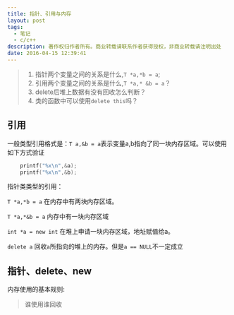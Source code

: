 ```yaml
---
title: 指针、引用与内存
layout: post
tags:
  - 笔记
  - c/c++
description: 著作权归作者所有。商业转载请联系作者获得授权，非商业转载请注明出处
date: 2016-04-15 12:39:41
---
```


> 1. 指针两个变量之间的关系是什么,`T *a,*b = a`;
> 1. 引用两个变量之间的关系是什么,`T *a,* &b = a`？
> 3. delete后堆上数据有没有回收怎么判断？
> 4. 类的函数中可以使用`delete this`吗？
> 


## 引用
一般类型引用格式是：`T a,&b = a`表示变量a,b指向了同一块内存区域。可以使用如下方式验证
```C
    printf("%x\n",&a);
    printf("%x\n",&b);
```


指针类类型的引用：

`T *a,*b = a` 在内存中有两块内存区域。

`T *a,*&b = a` 内存中有一块内存区域

`int *a = new int` 在堆上申请一块内存区域，地址赋值给a。

`delete a` 回收`a`所指向的堆上的内存。但是`a == NULL`不一定成立


<!-- 指针b是指针a的引用 -->




## 指针、delete、new


内存使用的基本规则:
>谁使用谁回收
